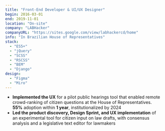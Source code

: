 ```yaml
---
title: "Front-End Developer & UI/UX Designer"
begin: 2016-03-01
end: 2019-11-01
location: "On-site"
company: "LABHacker"
companyURL: "https://sites.google.com/view/labhackercd/home"
info: "In Brazilian House of Representatives"
stack:
  - "ES5+"
  - "jQuery"
  - "SCSS"
  - "RSCSS"
  - "BEM"
  - "Django"
design:
  - "Figma"
  - "Miro"
---
```


- **Implemented the UX** for a pilot public hearings tool that enabled remote crowd-ranking of citizen questions at the House of Representatives. **55%** adoption within **1 year**, institutionalized by 2024
- **Led the product discovery, Design Sprint, and UX implementation** of an experimental tool for citizen input on law drafts, with consensus analysis and a legislative text editor for lawmakers
